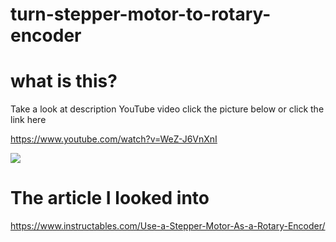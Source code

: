 # turn-stepper-motor-to-rotary-encoder

# what is this?

Take a look at description YouTube video click the picture below or click the link here

https://www.youtube.com/watch?v=WeZ-J6VnXnI


[![](https://img.youtube.com/vi/WeZ-J6VnXnI/0.jpg)](https://www.youtube.com/watch?v=WeZ-J6VnXnI)

# The article I looked into

https://www.instructables.com/Use-a-Stepper-Motor-As-a-Rotary-Encoder/
